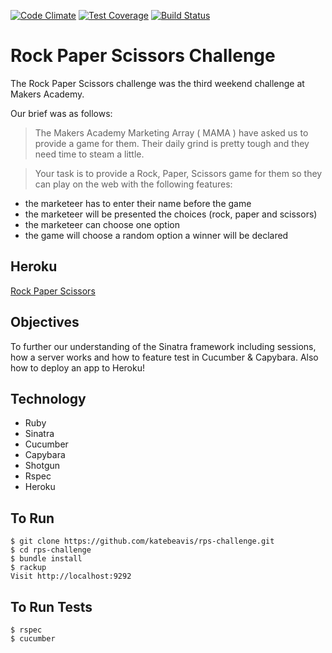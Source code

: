 [![Code Climate](https://codeclimate.com/github/katebeavis/rps-challenge/badges/gpa.svg)](https://codeclimate.com/github/katebeavis/rps-challenge) [![Test Coverage](https://codeclimate.com/github/katebeavis/rps-challenge/badges/coverage.svg)](https://codeclimate.com/github/katebeavis/rps-challenge) [![Build Status](https://travis-ci.org/katebeavis/rps-challenge.svg?branch=master)](https://travis-ci.org/katebeavis/rps-challenge)
# Rock Paper Scissors Challenge

The Rock Paper Scissors challenge was the third weekend challenge at Makers Academy.

Our brief was as follows:

> The Makers Academy Marketing Array ( MAMA ) have asked us to provide a game for them. Their daily grind is pretty tough and they need time to steam a little.

> Your task is to provide a Rock, Paper, Scissors game for them so they can play on the web with the following features:

- the marketeer has to enter their name before the game
- the marketeer will be presented the choices (rock, paper and scissors)
- the marketeer can choose one option
- the game will choose a random option
a winner will be declared

## Heroku
[Rock Paper Scissors](https://rps-makers.herokuapp.com)

## Objectives
To further our understanding of the Sinatra framework including sessions, how a server works and how to feature test in Cucumber & Capybara. Also how to deploy an app to Heroku! 

## Technology
- Ruby
- Sinatra
- Cucumber
- Capybara
- Shotgun
- Rspec
- Heroku

## To Run
```
$ git clone https://github.com/katebeavis/rps-challenge.git
$ cd rps-challenge
$ bundle install
$ rackup
Visit http://localhost:9292
```

## To Run Tests
```
$ rspec
$ cucumber
```

